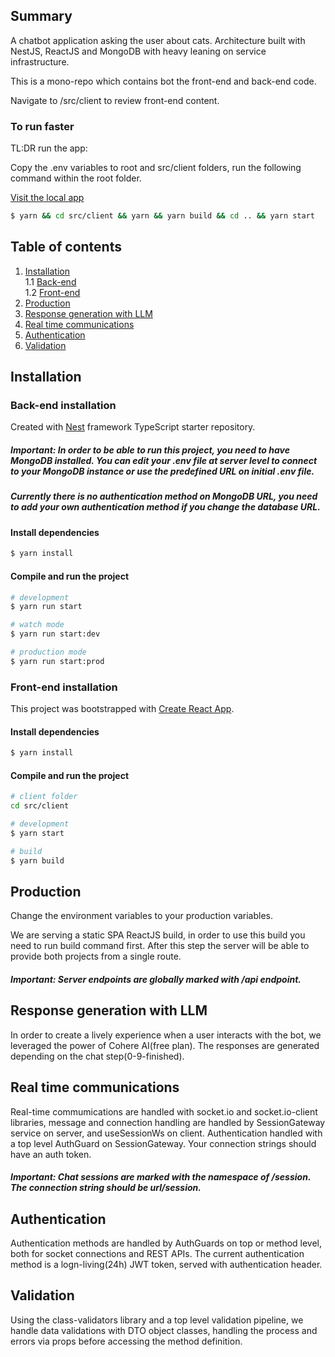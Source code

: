 ## Summary
A chatbot application asking the user about cats. Architecture built with NestJS, ReactJS and MongoDB with heavy leaning on service infrastructure.

This is a mono-repo which contains bot the front-end and back-end code. 

Navigate to /src/client to review front-end content.

### To run faster
TL:DR run the app: 

Copy the .env variables to root and src/client folders, run the following command within the root folder.

[Visit the local app](http://localhost:3000)

```bash
$ yarn && cd src/client && yarn && yarn build && cd .. && yarn start
```

## Table of contents 
1. [Installation](#installation)  
1.1 [Back-end](#back-end-installation)  
1.2 [Front-end](#front-end-installation)  
2. [Production](#production)
3. [Response generation with LLM](#response-generation-with-llm)  
4. [Real time communications](#real-time-communications)
5. [Authentication](#authentication) 
6. [Validation](#validation)

## Installation

### Back-end installation
Created with [Nest](https://github.com/nestjs/nest) framework TypeScript starter repository.

##### Important: In order to be able to run this project, you need to have MongoDB installed. You can edit your .env file at server level to connect to your MongoDB instance or use the predefined URL on initial .env file.
##### Currently there is no authentication method on MongoDB URL, you need to add your own authentication method if you change the database URL.

#### Install dependencies
```bash
$ yarn install
```

#### Compile and run the project

```bash
# development
$ yarn run start

# watch mode
$ yarn run start:dev

# production mode
$ yarn run start:prod
```

### Front-end installation
This project was bootstrapped with [Create React App](https://github.com/facebook/create-react-app).

#### Install dependencies
```bash
$ yarn install
```

#### Compile and run the project

```bash
# client folder
cd src/client

# development
$ yarn start

# build
$ yarn build
```

## Production
Change the environment variables to your production variables. 

We are serving a static SPA ReactJS build, in order to use this build you need to run build command first. After this step the server will be able to provide both projects from a single route.

##### Important: Server endpoints are globally marked with /api endpoint.

## Response generation with LLM
In order to create a lively experience when a user interacts with the bot, we leveraged the power of Cohere AI(free plan). The responses are generated depending on the chat step(0-9-finished).

## Real time communications
Real-time commumications are handled with socket.io and socket.io-client libraries, message and connection handling are handled by SessionGateway service on server, and useSessionWs on client. Authentication handled with a top level AuthGuard on SessionGateway. Your connection strings should have an auth token.

##### Important: Chat sessions are marked with the namespace of /session. The connection string should be url/session.

## Authentication
Authentication methods are handled by AuthGuards on top or method level, both for socket connections and REST APIs. The current authentication method is a logn-living(24h) JWT token, served with authentication header.

## Validation
Using the class-validators library and a top level validation pipeline, we handle data validations with DTO object classes, handling the process and errors via props before accessing the method definition.